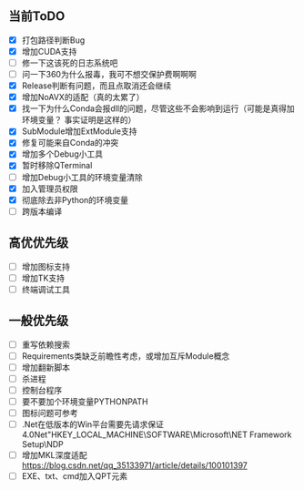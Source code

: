 ## 当前ToDO
- [x] 打包路径判断Bug
- [x] 增加CUDA支持
- [ ] 修一下这该死的日志系统吧
- [ ] 问一下360为什么报毒，我可不想交保护费啊啊啊
- [x] Release判断有问题，而且点取消还会继续
- [x] 增加NoAVX的适配（真的太累了）
- [x] 找一下为什么Conda会报dll的问题，尽管这些不会影响到运行（可能是真得加环境变量？ 事实证明是这样的）
- [x] SubModule增加ExtModule支持
- [x] 修复可能来自Conda的冲突
- [x] 增加多个Debug小工具
- [x] 暂时移除QTerminal
- [ ] 增加Debug小工具的环境变量清除
- [x] 加入管理员权限
- [x] 彻底除去非Python的环境变量
- [ ] 跨版本编译
## 高优优先级
- [ ] 增加图标支持
- [ ] 增加TK支持
- [ ] 终端调试工具

## 一般优先级
- [ ] 重写依赖搜索
- [ ] Requirements类缺乏前瞻性考虑，或增加互斥Module概念
- [ ] 增加翻新脚本
- [ ] 杀进程
- [ ] 控制台程序
- [ ] 要不要加个环境变量PYTHONPATH
- [ ] 图标问题可参考
- [ ] .Net在低版本的Win平台需要先请求保证4.0Net"HKEY_LOCAL_MACHINE\SOFTWARE\Microsoft\NET Framework Setup\NDP
- [ ] 增加MKL深度适配 https://blog.csdn.net/qq_35133971/article/details/100101397
- [ ] EXE、txt、cmd加入QPT元素
